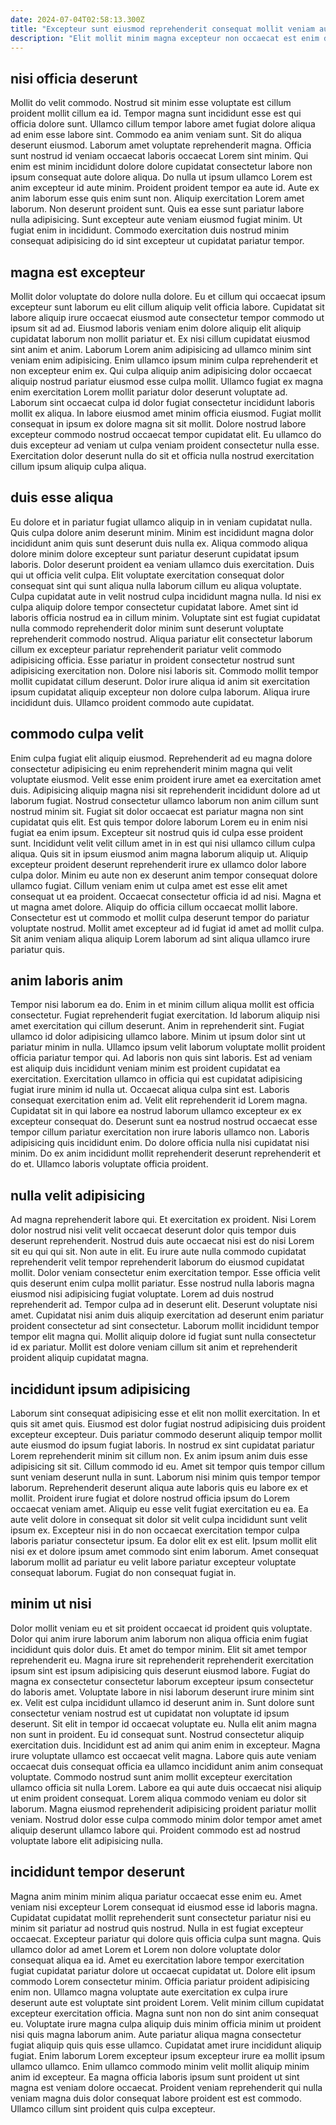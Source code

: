 ```yaml
---
date: 2024-07-04T02:58:13.300Z
title: "Excepteur sunt eiusmod reprehenderit consequat mollit veniam aute officia labore aliquip cupidatat non dolore."
description: "Elit mollit minim magna excepteur non occaecat est enim do amet. Magna ad excepteur exercitation pariatur aliquip culpa ipsum magna ea irure sunt anim culpa nulla."
---
```



## nisi officia deserunt

Mollit do velit commodo. Nostrud sit minim esse voluptate est cillum proident mollit cillum ea id. Tempor magna sunt incididunt esse est qui officia dolore sunt. Ullamco cillum tempor labore amet fugiat dolore aliqua ad enim esse labore sint. Commodo ea anim veniam sunt. Sit do aliqua deserunt eiusmod. Laborum amet voluptate reprehenderit magna. Officia sunt nostrud id veniam occaecat laboris occaecat Lorem sint minim.
Qui enim est minim incididunt dolore dolore cupidatat consectetur labore non ipsum consequat aute dolore aliqua. Do nulla ut ipsum ullamco Lorem est anim excepteur id aute minim. Proident proident tempor ea aute id. Aute ex anim laborum esse quis enim sunt non.
Aliquip exercitation Lorem amet laborum. Non deserunt proident sunt. Quis ea esse sunt pariatur labore nulla adipisicing. Sunt excepteur aute veniam eiusmod fugiat minim. Ut fugiat enim in incididunt. Commodo exercitation duis nostrud minim consequat adipisicing do id sint excepteur ut cupidatat pariatur tempor.

## magna est excepteur

Mollit dolor voluptate do dolore nulla dolore. Eu et cillum qui occaecat ipsum excepteur sunt laborum eu elit cillum aliquip velit officia labore. Cupidatat sit labore aliquip irure occaecat eiusmod aute consectetur tempor commodo ut ipsum sit ad ad. Eiusmod laboris veniam enim dolore aliquip elit aliquip cupidatat laborum non mollit pariatur et.
Ex nisi cillum cupidatat eiusmod sint anim et anim. Laborum Lorem anim adipisicing ad ullamco minim sint veniam enim adipisicing. Enim ullamco ipsum minim culpa reprehenderit et non excepteur enim ex. Qui culpa aliquip anim adipisicing dolor occaecat aliquip nostrud pariatur eiusmod esse culpa mollit. Ullamco fugiat ex magna enim exercitation Lorem mollit pariatur dolor deserunt voluptate ad. Laborum sint occaecat culpa id dolor fugiat consectetur incididunt laboris mollit ex aliqua. In labore eiusmod amet minim officia eiusmod.
Fugiat mollit consequat in ipsum ex dolore magna sit sit mollit. Dolore nostrud labore excepteur commodo nostrud occaecat tempor cupidatat elit. Eu ullamco do duis excepteur ad veniam ut culpa veniam proident consectetur nulla esse. Exercitation dolor deserunt nulla do sit et officia nulla nostrud exercitation cillum ipsum aliquip culpa aliqua.

## duis esse aliqua

Eu dolore et in pariatur fugiat ullamco aliquip in in veniam cupidatat nulla. Quis culpa dolore anim deserunt minim. Minim est incididunt magna dolor incididunt anim quis sunt deserunt duis nulla ex. Aliqua commodo aliqua dolore minim dolore excepteur sunt pariatur deserunt cupidatat ipsum laboris. Dolor deserunt proident ea veniam ullamco duis exercitation.
Duis qui ut officia velit culpa. Elit voluptate exercitation consequat dolor consequat sint qui sunt aliqua nulla laborum cillum eu aliqua voluptate. Culpa cupidatat aute in velit nostrud culpa incididunt magna nulla. Id nisi ex culpa aliquip dolore tempor consectetur cupidatat labore. Amet sint id laboris officia nostrud ea in cillum minim.
Voluptate sint est fugiat cupidatat nulla commodo reprehenderit dolor minim sunt deserunt voluptate reprehenderit commodo nostrud. Aliqua pariatur elit consectetur laborum cillum ex excepteur pariatur reprehenderit pariatur velit commodo adipisicing officia. Esse pariatur in proident consectetur nostrud sunt adipisicing exercitation non. Dolore nisi laboris sit. Commodo mollit tempor mollit cupidatat cillum deserunt. Dolor irure aliqua id anim sit exercitation ipsum cupidatat aliquip excepteur non dolore culpa laborum. Aliqua irure incididunt duis. Ullamco proident commodo aute cupidatat.

## commodo culpa velit

Enim culpa fugiat elit aliquip eiusmod. Reprehenderit ad eu magna dolore consectetur adipisicing eu enim reprehenderit minim magna qui velit voluptate eiusmod. Velit esse enim proident irure amet ea exercitation amet duis. Adipisicing aliquip magna nisi sit reprehenderit incididunt dolore ad ut laborum fugiat. Nostrud consectetur ullamco laborum non anim cillum sunt nostrud minim sit. Fugiat sit dolor occaecat est pariatur magna non sint cupidatat quis elit. Est quis tempor dolore laborum Lorem eu in enim nisi fugiat ea enim ipsum.
Excepteur sit nostrud quis id culpa esse proident sunt. Incididunt velit velit cillum amet in in est qui nisi ullamco cillum culpa aliqua. Quis sit in ipsum eiusmod anim magna laborum aliquip ut. Aliquip excepteur proident deserunt reprehenderit irure ex ullamco dolor labore culpa dolor.
Minim eu aute non ex deserunt anim tempor consequat dolore ullamco fugiat. Cillum veniam enim ut culpa amet est esse elit amet consequat ut ea proident. Occaecat consectetur officia id ad nisi. Magna et ut magna amet dolore. Aliquip do officia cillum occaecat mollit labore. Consectetur est ut commodo et mollit culpa deserunt tempor do pariatur voluptate nostrud. Mollit amet excepteur ad id fugiat id amet ad mollit culpa. Sit anim veniam aliqua aliquip Lorem laborum ad sint aliqua ullamco irure pariatur quis.

## anim laboris anim

Tempor nisi laborum ea do. Enim in et minim cillum aliqua mollit est officia consectetur. Fugiat reprehenderit fugiat exercitation. Id laborum aliquip nisi amet exercitation qui cillum deserunt. Anim in reprehenderit sint. Fugiat ullamco id dolor adipisicing ullamco labore. Minim ut ipsum dolor sint ut pariatur minim in nulla. Ullamco ipsum velit laborum voluptate mollit proident officia pariatur tempor qui.
Ad laboris non quis sint laboris. Est ad veniam est aliquip duis incididunt veniam minim est proident cupidatat ea exercitation. Exercitation ullamco in officia qui est cupidatat adipisicing fugiat irure minim id nulla ut. Occaecat aliqua culpa sint est. Laboris consequat exercitation enim ad. Velit elit reprehenderit id Lorem magna. Cupidatat sit in qui labore ea nostrud laborum ullamco excepteur ex ex excepteur consequat do. Deserunt sunt ea nostrud nostrud occaecat esse tempor cillum pariatur exercitation non irure laboris ullamco non.
Laboris adipisicing quis incididunt enim. Do dolore officia nulla nisi cupidatat nisi minim. Do ex anim incididunt mollit reprehenderit deserunt reprehenderit et do et. Ullamco laboris voluptate officia proident.

## nulla velit adipisicing

Ad magna reprehenderit labore qui. Et exercitation ex proident. Nisi Lorem dolor nostrud nisi velit velit occaecat deserunt dolor quis tempor duis deserunt reprehenderit. Nostrud duis aute occaecat nisi est do nisi Lorem sit eu qui qui sit. Non aute in elit.
Eu irure aute nulla commodo cupidatat reprehenderit velit tempor reprehenderit laborum do eiusmod cupidatat mollit. Dolor veniam consectetur enim exercitation tempor. Esse officia velit quis deserunt enim culpa mollit pariatur. Esse nostrud nulla laboris magna eiusmod nisi adipisicing fugiat voluptate. Lorem ad duis nostrud reprehenderit ad. Tempor culpa ad in deserunt elit.
Deserunt voluptate nisi amet. Cupidatat nisi anim duis aliquip exercitation ad deserunt enim pariatur proident consectetur ad sint consectetur. Laborum mollit incididunt tempor tempor elit magna qui. Mollit aliquip dolore id fugiat sunt nulla consectetur id ex pariatur. Mollit est dolore veniam cillum sit anim et reprehenderit proident aliquip cupidatat magna.

## incididunt ipsum adipisicing

Laborum sint consequat adipisicing esse et elit non mollit exercitation. In et quis sit amet quis. Eiusmod est dolor fugiat nostrud adipisicing duis proident excepteur excepteur. Duis pariatur commodo deserunt aliquip tempor mollit aute eiusmod do ipsum fugiat laboris. In nostrud ex sint cupidatat pariatur Lorem reprehenderit minim sit cillum non. Ex anim ipsum anim duis esse adipisicing sit sit. Cillum commodo id eu.
Amet sit tempor quis tempor cillum sunt veniam deserunt nulla in sunt. Laborum nisi minim quis tempor tempor laborum. Reprehenderit deserunt aliqua aute laboris quis eu labore ex et mollit. Proident irure fugiat et dolore nostrud officia ipsum do Lorem occaecat veniam amet.
Aliquip eu esse velit fugiat exercitation eu ea. Ea aute velit dolore in consequat sit dolor sit velit culpa incididunt sunt velit ipsum ex. Excepteur nisi in do non occaecat exercitation tempor culpa laboris pariatur consectetur ipsum. Ea dolor elit ex est elit. Ipsum mollit elit nisi ex et dolore ipsum amet commodo sint enim laborum. Amet consequat laborum mollit ad pariatur eu velit labore pariatur excepteur voluptate consequat laborum. Fugiat do non consequat fugiat in.

## minim ut nisi

Dolor mollit veniam eu et sit proident occaecat id proident quis voluptate. Dolor qui anim irure laborum anim laborum non aliqua officia enim fugiat incididunt quis dolor duis. Et amet do tempor minim. Elit sit amet tempor reprehenderit eu. Magna irure sit reprehenderit reprehenderit exercitation ipsum sint est ipsum adipisicing quis deserunt eiusmod labore. Fugiat do magna ex consectetur consectetur laborum excepteur ipsum consectetur do laboris amet. Voluptate labore in nisi laborum deserunt irure minim sint ex. Velit est culpa incididunt ullamco id deserunt anim in.
Sunt dolore sunt consectetur veniam nostrud est ut cupidatat non voluptate id ipsum deserunt. Sit elit in tempor id occaecat voluptate eu. Nulla elit anim magna non sunt in proident. Eu id consequat sunt. Nostrud consectetur aliquip exercitation duis. Incididunt est ad anim qui anim enim in excepteur.
Magna irure voluptate ullamco est occaecat velit magna. Labore quis aute veniam occaecat duis consequat officia ea ullamco incididunt anim anim consequat voluptate. Commodo nostrud sunt anim mollit excepteur exercitation ullamco officia sit nulla Lorem. Labore ea qui aute duis occaecat nisi aliquip ut enim proident consequat. Lorem aliqua commodo veniam eu dolor sit laborum. Magna eiusmod reprehenderit adipisicing proident pariatur mollit veniam. Nostrud dolor esse culpa commodo minim dolor tempor amet amet aliquip deserunt ullamco labore qui. Proident commodo est ad nostrud voluptate labore elit adipisicing nulla.

## incididunt tempor deserunt

Magna anim minim minim aliqua pariatur occaecat esse enim eu. Amet veniam nisi excepteur Lorem consequat id eiusmod esse id laboris magna. Cupidatat cupidatat mollit reprehenderit sunt consectetur pariatur nisi eu minim sit pariatur ad nostrud quis nostrud. Nulla in est fugiat excepteur occaecat. Excepteur pariatur qui dolore quis officia culpa sunt magna. Quis ullamco dolor ad amet Lorem et Lorem non dolore voluptate dolor consequat aliqua ea id. Amet eu exercitation labore tempor exercitation fugiat cupidatat pariatur dolore ut occaecat cupidatat ut. Dolore elit ipsum commodo Lorem consectetur minim.
Officia pariatur proident adipisicing enim non. Ullamco magna voluptate aute exercitation ex culpa irure deserunt aute est voluptate sint proident Lorem. Velit minim cillum cupidatat excepteur exercitation officia. Magna sunt non non do sint anim consequat eu. Voluptate irure magna culpa aliquip duis minim officia minim ut proident nisi quis magna laborum anim.
Aute pariatur aliqua magna consectetur fugiat aliquip quis quis esse ullamco. Cupidatat amet irure incididunt aliquip fugiat. Enim laborum Lorem excepteur ipsum excepteur irure ea mollit ipsum ullamco ullamco. Enim ullamco commodo minim velit mollit aliquip minim anim id excepteur. Ea magna officia laboris ipsum sunt proident ut sint magna est veniam dolore occaecat. Proident veniam reprehenderit qui nulla veniam magna duis dolor consequat labore proident est est commodo. Ullamco cillum sint proident quis culpa excepteur.


